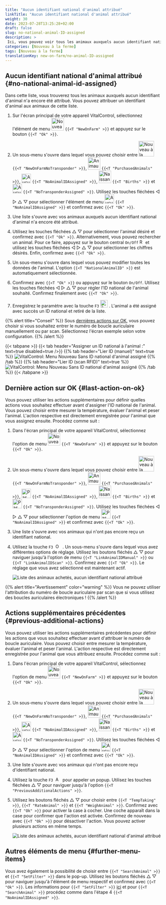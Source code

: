 ```yaml
---
title: "Aucun identifiant national d'animal attribué"
linkTitle: "Aucun identifiant national d'animal attribué"
weight: 30
date: 2023-07-28T13:25:28+02:00
draft: false
slug: no-national-animal-ID-assigned
description: >
 Ici, vous pouvez voir tous les animaux auxquels aucun identifiant national d'animal n'a encore été attribué et leur attribuer un identifiant national d'animal.
categories: [Nouveau à la ferme]
tags: [Nouveau à la ferme]
translationKey: new-on-farm/no-animal-ID-assigned
---
```

## Aucun identifiant national d'animal attribué {#no-national-animal-id-assigned}

Dans cette liste, vous trouverez tous les animaux auxquels aucun identifiant d'animal n'a encore été attribué. Vous pouvez attribuer un identifiant d'animal aux animaux de cette liste.

1. Sur l'écran principal de votre appareil VitalControl, sélectionnez l'élément de menu <img src="/icons/main/new-on-farm.svg" width="40" align="bottom" alt="Nouveau à la ferme" /> `{{<T "NewOnFarm" >}}` et appuyez sur le bouton `{{<T "Ok" >}}`.

2. Un sous-menu s'ouvre dans lequel vous pouvez choisir entre <img src="/icons/registration/new-on-farm-no-transponder.svg" width="50" align="bottom" alt="Nouveau à la ferme, sans transpondeur" /> `{{<T "NewOnFarmNoTransponder" >}}`, <img src="/icons/main/new-on-farm.svg" width="40" align="bottom" alt="Animaux achetés" /> `{{<T "PurchasedAnimals" >}}`, <img src="/icons/registration/no-eartag-number.svg" width="30" align="bottom" alt="Aucun identifiant national d'animal" /> `{{<T "NoAnimalIDAssigned" >}}`, <img src="/icons/main/births.svg" width="40" align="bottom" alt="Naissances" /> `{{<T "Births" >}}` et <img src="/icons/registration/no-transponder.svg" width="30" align="bottom" alt="Aucun transpondeur attribué" /> `{{<T "NoTransponderAssigned" >}}`. Utilisez les touches fléchées ◁ ▷ △ ▽ pour sélectionner l'élément de menu <img src="/icons/registration/no-eartag-number.svg" width="30" align="bottom" alt="Aucun identifiant national d'animal" /> `{{<T "NoAnimalIDAssigned" >}}` et confirmez avec `{{<T "Ok" >}}`.

3. Une liste s'ouvre avec vos animaux auxquels aucun identifiant national d'animal n'a encore été attribué.

4. Utilisez les touches fléchées △ ▽ pour sélectionner l'animal désiré et confirmez avec `{{<T "Ok" >}}`. Alternativement, vous pouvez rechercher un animal. Pour ce faire, appuyez sur le bouton central `On/Off` <img src="/icons/footer/search.svg" width="15" align="bottom" alt="Recherche" /> et utilisez les touches fléchées ◁ ▷ △ ▽ pour sélectionner les chiffres désirés. Enfin, confirmez avec `{{<T "Ok" >}}`.

5. Un sous-menu s'ouvre dans lequel vous pouvez modifier toutes les données de l'animal. L'option `{{<T "NationalAnimalID" >}}` est automatiquement sélectionnée.

6. Confirmez avec `{{<T "Ok" >}}` ou appuyez sur le bouton `On/Off`. Utilisez les touches fléchées ◁ ▷ △ ▽ pour régler l'ID national de l'animal souhaité. Confirmez finalement avec `{{<T "Ok" >}}`.

7. Enregistrez le paramètre avec la touche `F3` <img src="/icons/footer/save.svg" width="24" align="bottom" alt="Save" />&nbsp;. L'animal a été assigné avec succès un ID national et retiré de la liste.

{{% alert title="Conseil" %}}
Sous [dernières actions sur OK](#last-action-on-ok), vous pouvez choisir si vous souhaitez entrer le numéro de boucle auriculaire manuellement ou par scan. Sélectionnez l'écran exemple selon votre configuration.
{{% /alert %}}

{{< tabpane >}}
{{< tab header="Assigner un ID national à l'animal :" text=true disabled=true />}}
{{% tab header="Lier ID (manuel)" text=true %}}
![VitalControl: Menu Nouveau Sans ID national d'animal assigné](../images/noanimalID.png "Lier ID (manuel)")
{{% /tab %}}
{{% tab header="Lier ID (scan RFID)" text=true %}}
![VitalControl: Menu Nouveau Sans ID national d'animal assigné](../images/noanimalID-scan.png "Lier ID (scan RFID)")
{{% /tab %}}
{{< /tabpane >}}        

## Dernière action sur OK {#last-action-on-ok}

Vous pouvez utiliser les actions supplémentaires pour définir quelles actions vous souhaitez effectuer avant d'assigner l'ID national de l'animal. Vous pouvez choisir entre mesurer la température, évaluer l'animal et peser l'animal. L'action respective est directement enregistrée pour l'animal que vous assignez ensuite. Procédez comme suit :

1. Dans l'écran principal de votre appareil VitalControl, sélectionnez l'option de menu <img src="/icons/main/new-on-farm.svg" width="40" align="bottom" alt="Nouveau à la ferme" /> `{{<T "NewOnFarm" >}}` et appuyez sur le bouton `{{<T "Ok" >}}`.

2. Un sous-menu s'ouvre dans lequel vous pouvez choisir entre <img src="/icons/registration/new-on-farm-no-transponder.svg" width="50" align="bottom" alt="Nouveau à la ferme, sans transpondeur" /> `{{<T "NewOnFarmNoTransponder" >}}`, <img src="/icons/main/new-on-farm.svg" width="40" align="bottom" alt="Animaux achetés" /> `{{<T "PurchasedAnimals" >}}`, <img src="/icons/registration/no-eartag-number.svg" width="30" align="bottom" alt="Pas d'ID national d'animal" /> `{{<T "NoAnimalIDAssigned" >}}`, <img src="/icons/main/births.svg" width="40" align="bottom" alt="Naissances" /> `{{<T "Births" >}}` et <img src="/icons/registration/no-transponder.svg" width="30" align="bottom" alt="Pas de transpondeur assigné" /> `{{<T "NoTransponderAssigned" >}}`. Utilisez les touches fléchées ◁ ▷ △ ▽ pour sélectionner l'option de menu <img src="/icons/registration/no-eartag-number.svg" width="30" align="bottom" alt="Pas d'ID national d'animal" /> `{{<T "NoAnimalIDAssigned" >}}` et confirmez avec `{{<T "Ok" >}}`.

3. Une liste s'ouvre avec vos animaux qui n'ont pas encore reçu un identifiant national.

4. Utilisez la touche `F3` &nbsp;<img src="/icons/footer/open-popup.svg" width="15" align="bottom" alt="Ouvrir le popup" />&nbsp; . Un sous-menu s'ouvre dans lequel vous avez différentes options de réglage. Utilisez les boutons fléchés △ ▽ pour naviguer jusqu'à l'option de menu `{{<T "LinkAnimalIDManual" >}}` ou `{{<T "LinkAnimalIDScan" >}}`. Confirmez avec `{{<T "Ok" >}}`. Le réglage que vous avez sélectionné est maintenant actif.

    ![Liste des animaux achetés, aucun identifiant national attribué](../images/link.png "Aucun identifiant national attribué, Lien")

{{% alert title="Avertissement" color="warning" %}}
Vous ne pouvez utiliser l'attribution du numéro de boucle auriculaire par scan que si vous utilisez des boucles auriculaires électroniques !
{{% /alert %}}

## Actions supplémentaires précédentes {#previous-additional-actions}

Vous pouvez utiliser les actions supplémentaires précédentes pour définir les actions que vous souhaitez effectuer avant d'attribuer le numéro de boucle auriculaire. Vous pouvez choisir entre mesurer la température, évaluer l'animal et peser l'animal. L'action respective est directement enregistrée pour l'animal que vous attribuez ensuite. Procédez comme suit :

1. Dans l'écran principal de votre appareil VitalControl, sélectionnez l'option de menu <img src="/icons/main/new-on-farm.svg" width="40" align="bottom" alt="Nouveau à la ferme" /> `{{<T "NewOnFarm" >}}` et appuyez sur le bouton `{{<T "Ok" >}}`.

2. Un sous-menu s'ouvre dans lequel vous pouvez choisir entre <img src="/icons/registration/new-on-farm-no-transponder.svg" width="50" align="bottom" alt="Nouveau à la ferme, sans transpondeur" /> `{{<T "NewOnFarmNoTransponder" >}}`, <img src="/icons/main/new-on-farm.svg" width="40" align="bottom" alt="Animaux achetés" /> `{{<T "PurchasedAnimals" >}}`, <img src="/icons/registration/no-eartag-number.svg" width="30" align="bottom" alt="Aucun identifiant national" /> `{{<T "NoAnimalIDAssigned" >}}`, <img src="/icons/main/births.svg" width="40" align="bottom" alt="Naissances" /> `{{<T "Births" >}}` et <img src="/icons/registration/no-transponder.svg" width="30" align="bottom" alt="Aucun transpondeur attribué" /> `{{<T "NoTransponderAssigned" >}}`. Utilisez les touches fléchées ◁ ▷ △ ▽ pour sélectionner l'option de menu <img src="/icons/registration/no-eartag-number.svg" width="30" align="bottom" alt="Aucun identifiant national" /> `{{<T "NoAnimalIDAssigned" >}}` et confirmez avec `{{<T "Ok" >}}`.

3. Une liste s'ouvre avec vos animaux qui n'ont pas encore reçu d'identifiant national.

4. Utilisez la touche `F3` &nbsp;<img src="/icons/footer/open-popup.svg" width="15" align="bottom" alt="Appeler le popup" />&nbsp; pour appeler un popup. Utilisez les touches fléchées △ ▽ pour naviguer jusqu'à l'option `{{<T "PreviousAdditionalActions" >}}`.

5. Utilisez les boutons fléchés △ ▽ pour choisir entre `{{<T "TempTaking" >}}`, `{{<T "RateAnimal" >}}` et `{{<T "WeighAnimal" >}}`. Confirmez avec `{{<T "Ok" >}}` pour activer la case à cocher. Une coche apparaît dans la case pour confirmer que l'action est activée. Confirmez de nouveau avec `{{<T "Ok" >}}` pour désactiver l'action. Vous pouvez activer plusieurs actions en même temps.

    ![Liste des animaux achetés, aucun identifiant national d'animal attribué](../images/aidditional-actions.png "Aucun identifiant national d'animal attribué, Lien")

 ## Autres éléments de menu {#further-menu-items}

Vous avez également la possibilité de choisir entre `{{<T "SearchAnimal" >}}` et `{{<T "SetFilter" >}}` dans le pop-up. Utilisez les boutons fléchés △ ▽ pour naviguer jusqu'à l'élément de menu respectif et confirmez avec `{{<T "Ok" >}}`. Les informations pour `{{<T "SetFilter" >}}` [ici](/fr/docs/filter/) et pour `{{<T "SearchAnimal" >}}` procédez comme dans l'étape 4 `{{<T "NoAnimalIDAssigned" >}}`.
